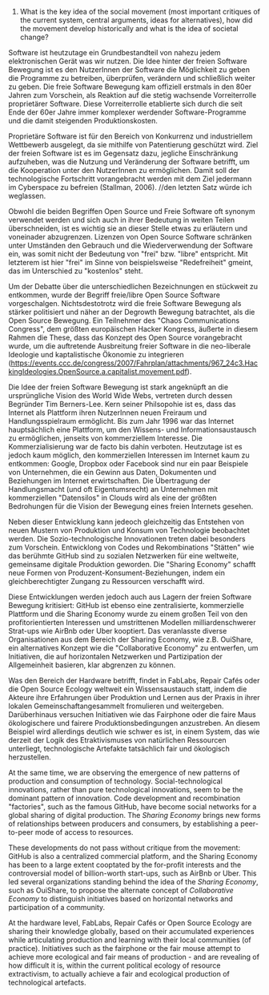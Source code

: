 1. What is the key idea of the social movement (most important critiques of the current system, central arguments, ideas for alternatives), how did the movement develop historically and what is the idea of societal change?


Software ist heutzutage ein Grundbestandteil von nahezu jedem elektronischen Gerät was wir nutzen. Die Idee hinter der freien Software Bewegung ist es den NutzerInnen der Software die Möglichkeit zu geben die Programme zu betreiben, überprüfen, verändern und schließlich weiter zu geben. Die freie Software Bewegung kam offiziell erstmals in den 80er Jahren zum Vorschein, als Reaktion auf die stetig wachsende Vorreiterrolle proprietärer Software. Diese Vorreiterrolle etablierte sich durch die seit Ende der 60er Jahre immer komplexer werdender Software-Programme und die damit steigenden Produktionskosten.

Proprietäre Software ist für den Bereich von Konkurrenz und industriellem Wettbewerb ausgelegt, da sie mithilfe von Patentierung geschützt wird. Ziel der freien Software ist es im Gegensatz dazu, jegliche Einschränkung aufzuheben, was die Nutzung und Veränderung der Software betrifft, um die Kooperation unter den NutzerInnen zu ermöglichen. Damit soll der technologische Fortschritt vorangebracht werden mit dem Ziel jedermann im Cyberspace zu befreien (Stallman, 2006).
//den letzten Satz würde ich weglassen.

Obwohl die beiden Begriffen Open Source und Freie Software oft synonym verwendet werden und sich auch in ihrer Bedeutung in weiten Teilen überschneiden, ist es wichtig sie an dieser Stelle etwas zu erläutern und voneinader abzugrenzen. Lizenzen von Open Source Software schränken unter Umständen den Gebrauch und die Wiederverwendung der Software ein, was somit nicht der Bedeutung von "frei" bzw. "libre" entspricht. Mit letzterem ist hier "frei" im Sinne von beispielsweise "Redefreiheit" gmeint, das im Unterschied zu "kostenlos" steht.

Um der Debatte über die unterschiedlichen Bezeichnungen en stückweit zu entkommen, wurde der Begriff freie/libre Open Source Software vorgeschalgen. Nichtsdestotrotz wird die freie Software Bewegung als stärker politisiert und näher an der Degrowth Bewegung batrachtet, als die Open Source Bewegung. Ein Teilnehmer des "Chaos Communications Congress", dem größten europäischen Hacker Kongress, äußerte in diesem Rahmen die These, dass das Konzept des Open Source vorangebracht wurde, um die auftretende Ausbreitung freier Software in die neo-liberale Ideologie und kaptalistische Ökonomie zu integrieren (https://events.ccc.de/congress/2007/Fahrplan/attachments/967_24c3.HackingIdeologies.OpenSource.a.capitalist.movement.pdf). 

Die Idee der freien Software Bewegung ist stark angeknüpft an die ursprüngliche Vision des World Wide Webs, vertreten durch dessen Begründer Tim Berners-Lee. Kern seiner Philsopohie ist es, dass das Internet als Plattform ihren NutzerInnen neuen Freiraum und Handlungsspielraum ermöglicht. Bis zum Jahr 1996 war das Internet hauptsächlich eine Plattform, um den Wissens- und Informationsaustausch zu ermöglichen, jenseits von kommerziellem Interesse. Die Kommerzialisierung war de facto bis dahin verboten. Heutzutage ist es jedoch kaum möglich, den kommerziellen Interessen im Internet kaum zu entkommen: Google, Dropbox oder Facebook sind nur ein paar Beispiele von Unternehmen, die ein Gewinn aus Daten, Dokumenten und Beziehungen im Internet erwirtschaften. Die Übertragung der Handlungsmacht (und oft Eigentumsrecht) an Unternehmen mit kommerziellen "Datensilos" in Clouds wird als eine der größten Bedrohungen für die Vision der Bewegung eines freien Internets gesehen.

Neben dieser Entwicklung kann jedeoch gleichzeitig das Entstehen von neuen Mustern von Produktion und Konsum von Technologie beobachtet werden. Die Sozio-technologische Innovationen treten dabei besonders zum Vorschein. Entwicklong von Codes und Rekombinations "Stätten" wie das berühmte GitHub sind zu sozialen Netzwerken für eine weltweite, gemeinsame digitale Produktion geworden. Die "Sharing Economy" schafft neue Formen von Produzent-Konsument-Beziehungen, indem ein gleichberechtigter Zungang zu Ressourcen verschafft wird.

Diese Entwicklungen werden jedoch auch aus Lagern der freien Software Bewegung kritisiert: GitHub ist ebenso eine zentralisierte, kommerzielle Plattform und die Sharing Economy wurde zu einem großen Teil von den profitorientierten Interessen und umstrittenen Modellen milliardenschwerer Strat-ups wie AirBnb oder Uber kooptiert. Das veranlasste diverse Organisationen aus dem Bereich der Sharing Economy, wie z.B. OuiShare, ein alternatives Konzept wie die "Collaborative Economy" zu entwerfen, um Initiativen, die auf horizontalen Netzwerken und Partizipation der Allgemeinheit basieren, klar abgrenzen zu können.

Was den Bereich der Hardware betrifft, findet in FabLabs, Repair Cafés oder die Open Source Ecology weltweit ein Wissensaustauch statt, indem die Akteure ihre Erfahrungen über Produktion und Lernen aus der Praxis in ihrer lokalen Gemeinschaftangesammelt fromulieren und weitergeben. Darüberhinaus versuchen Initiativen wie das Fairphone oder die faire Maus ökologischere und fairere Produktionsbedingungen anzustreben. An diesem Beispiel wird allerdings deutlich wie schwer es ist, in einem System, das wie derzeit der Logik des Etraktivismuses von natürlichen Ressourcen unterliegt, technologische Artefakte tatsächlich fair und ökologisch herzustellen.

At the same time, we are observing the emergence of new patterns of production and consumption of technology. Social-technological innovations, rather than pure technological innovations, seem to be the dominant pattern of innovation. Code development and recombination "factories", such as the famous GitHub, have become social networks for a global sharing of digital production. The *Sharing Economy* brings new forms of relationships between producers and consumers, by establishing a peer-to-peer mode of access to resources.

These developments do not pass without critique from the movement: GitHub is also a centralized commercial platform, and the Sharing Economy has been to a large extent cooptated by the for-profit interests and the controversial model of billion-worth start-ups, such as AirBnb or Uber. This led several organizations standing behind the idea of the *Sharing Economy*, such as OuiShare, to propose the alternate concept of *Collaborative Economy* to distinguish initiatives based on horizontal networks and participation of a community.

At the hardware level, FabLabs, Repair Cafés or Open Source Ecology are sharing their knowledge globally, based on their accumulated experiences while articulating production and learning with their local communities (of practice). Initiatives such as the fairphone or the fair mouse attempt to achieve more ecological and fair means of production - and are revealing of how difficult it is, within the current political ecology of resource extractivism, to actually achieve a fair and ecological production of technological artefacts. 

